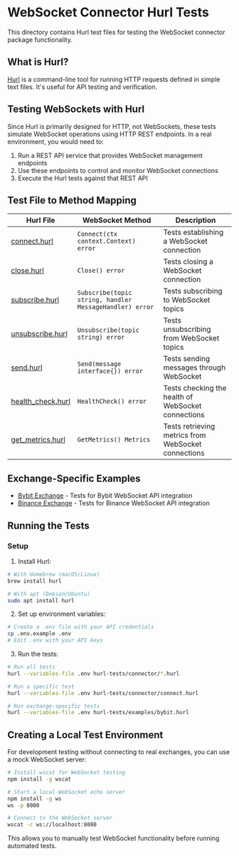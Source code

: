 # WebSocket Connector Hurl Tests

This directory contains Hurl test files for testing the WebSocket connector package functionality.

## What is Hurl?

[Hurl](https://hurl.dev/) is a command-line tool for running HTTP requests defined in simple text files. It's useful for API testing and verification.

## Testing WebSockets with Hurl

Since Hurl is primarily designed for HTTP, not WebSockets, these tests simulate WebSocket operations using HTTP REST endpoints. In a real environment, you would need to:

1. Run a REST API service that provides WebSocket management endpoints
2. Use these endpoints to control and monitor WebSocket connections
3. Execute the Hurl tests against that REST API

## Test File to Method Mapping

| Hurl File | WebSocket Method | Description |
|-----------|------------------|-------------|
| [connect.hurl](connector/connect.hurl) | `Connect(ctx context.Context) error` | Tests establishing a WebSocket connection |
| [close.hurl](connector/close.hurl) | `Close() error` | Tests closing a WebSocket connection |
| [subscribe.hurl](connector/subscribe.hurl) | `Subscribe(topic string, handler MessageHandler) error` | Tests subscribing to WebSocket topics |
| [unsubscribe.hurl](connector/unsubscribe.hurl) | `Unsubscribe(topic string) error` | Tests unsubscribing from WebSocket topics |
| [send.hurl](connector/send.hurl) | `Send(message interface{}) error` | Tests sending messages through WebSocket |
| [health_check.hurl](connector/health_check.hurl) | `HealthCheck() error` | Tests checking the health of WebSocket connections |
| [get_metrics.hurl](connector/get_metrics.hurl) | `GetMetrics() Metrics` | Tests retrieving metrics from WebSocket connections |

## Exchange-Specific Examples

- [Bybit Exchange](examples/bybit.hurl) - Tests for Bybit WebSocket API integration
- [Binance Exchange](examples/binance.hurl) - Tests for Binance WebSocket API integration

## Running the Tests

### Setup

1. Install Hurl:

```bash
# With Homebrew (macOS/Linux)
brew install hurl

# With apt (Debian/Ubuntu)
sudo apt install hurl
```

2. Set up environment variables:

```bash
# Create a .env file with your API credentials
cp .env.example .env
# Edit .env with your API keys
```

3. Run the tests:

```bash
# Run all tests
hurl --variables-file .env hurl-tests/connector/*.hurl

# Run a specific test
hurl --variables-file .env hurl-tests/connector/connect.hurl

# Run exchange-specific tests
hurl --variables-file .env hurl-tests/examples/bybit.hurl
```

## Creating a Local Test Environment

For development testing without connecting to real exchanges, you can use a mock WebSocket server:

```bash
# Install wscat for WebSocket testing
npm install -g wscat

# Start a local WebSocket echo server
npm install -g ws
ws -p 8080

# Connect to the WebSocket server
wscat -c ws://localhost:8080
```

This allows you to manually test WebSocket functionality before running automated tests. 